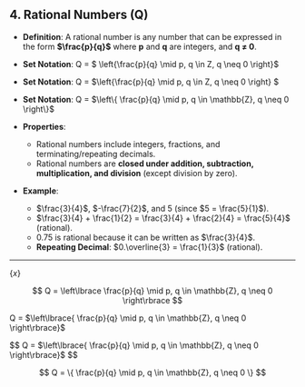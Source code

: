 ## **4. Rational Numbers (Q)**

- **Definition**: A rational number is any number that can be expressed in the form **$\frac{p}{q}$** where **p** and **q** are integers, and **q ≠ 0**.
- **Set Notation**: Q = $ \left\{\frac{p}{q} \mid p, q \in Z, q \neq 0 \right\}$

- **Set Notation**: Q = $\left\{\frac{p}{q} \mid p, q \in Z, q \neq 0 \right\} $

- **Set Notation**: Q = $\left\{ \frac{p}{q} \mid p, q \in \mathbb{Z}, q \neq 0 \right\}$

- **Properties**:
  - Rational numbers include integers, fractions, and terminating/repeating decimals.
  - Rational numbers are **closed under addition, subtraction, multiplication, and division** (except division by zero).
- **Example**:
  - $\frac{3}{4}$, $-\frac{7}{2}$, and 5 (since $5 = \frac{5}{1}$).
  - $\frac{3}{4} + \frac{1}{2} = \frac{3}{4} + \frac{2}{4} = \frac{5}{4}$ (rational).
  - 0.75 is rational because it can be written as $\frac{3}{4}$.
  - **Repeating Decimal**: $0.\overline{3} = \frac{1}{3}$ (rational).

---

$\left\lbrace x \right\rbrace$

$$
Q = \left\lbrace \frac{p}{q} \mid p, q \in \mathbb{Z}, q \neq 0 \right\rbrace
$$

Q = $\left\lbrace{ \frac{p}{q} \mid p, q \in \mathbb{Z}, q \neq 0 \right\rbrace}$

$$
Q = $\left\lbrace{ \frac{p}{q} \mid p, q \in \mathbb{Z}, q \neq 0 \right\rbrace}$
$$

$$
Q = \{ \frac{p}{q} \mid p, q \in \mathbb{Z}, q \neq 0 \}
$$
